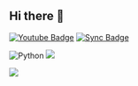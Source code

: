 ## Hi there 👋
[![Youtube Badge](https://img.shields.io/badge/Youtube-ff0000?style=flat-square&logo=youtube&link=https://youtu.be/HWOsBlJr9Mk?si=_cRmEfF53j4y4sk9)](https://youtu.be/HWOsBlJr9Mk?si=_cRmEfF53j4y4sk9) 
[![Sync Badge](https://img.shields.io/badge/SYNC%204%EA%B8%B0%205%EB%B0%98%201%EC%A1%B0__%EC%95%94%EC%8F%98%ED%83%80%EC%9D%B4%EC%96%B4%20%EC%8B%9C%EC%97%B0%20%EC%98%81%EC%83%81%20(%EB%8C%80%EC%83%81)-FFA500?style=flat-square)](https://youtu.be/HWOsBlJr9Mk?si=_cRmEfF53j4y4sk9)

<img alt="Python" src ="https://img.shields.io/badge/Python-3776AB.svg?&style=for-the-badge&logo=Python&logoColor=white"/> <img src="https://img.shields.io/badge/JavaScript-F7DF1E?style=for-the-badge&logo=JavaScript&logoColor=white">

<a href="https://youtu.be/HWOsBlJr9Mk?si=4ctQcAhAwBQbaV5S" target="_blank"><img src="https://img.shields.io/badge/youtubestudio-FFFFFF?style=plastic&logo=로고&logoColor=로고색상"/></a>
<!--

**Here are some ideas to get you started:**

🙋‍♀️ A short introduction - what is your organization all about?
🌈 Contribution guidelines - how can the community get involved?
👩‍💻 Useful resources - where can the community find your docs? Is there anything else the community should know?
🍿 Fun facts - what does your team eat for breakfast?
🧙 Remember, you can do mighty things with the power of [Markdown](https://docs.github.com/github/writing-on-github/getting-started-with-writing-and-formatting-on-github/basic-writing-and-formatting-syntax)
-->
